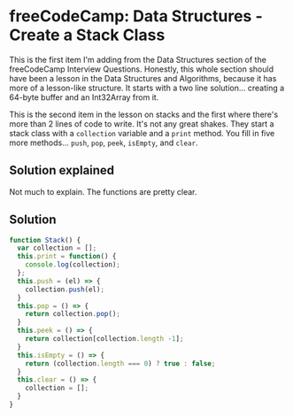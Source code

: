 # freeCodeCamp: Data Structures - Create a Stack Class

This is the first item I'm adding from the Data Structures section of the freeCodeCamp Interview Questions. Honestly, this whole section should have been a lesson in the Data Structures and Algorithms, because it has more of a lesson-like structure. It starts with a two line solution... creating a 64-byte buffer and an Int32Array from it.

This is the second item in the lesson on stacks and the first where there's more than 2 lines of code to write. It's not any great shakes. They start a stack class with a `collection` variable and a `print` method. You fill in five more methods... `push`, `pop`, `peek`, `isEmpty`, and `clear`. 

## Solution explained

Not much to explain. The functions are pretty clear.

## Solution

```javascript
function Stack() {
  var collection = [];
  this.print = function() {
    console.log(collection);
  };
  this.push = (el) => {
    collection.push(el);
  }
  this.pop = () => {
    return collection.pop();    
  }
  this.peek = () => {
    return collection[collection.length -1];
  }
  this.isEmpty = () => {
    return (collection.length === 0) ? true : false;
  }
  this.clear = () => {
    collection = [];
  }
}